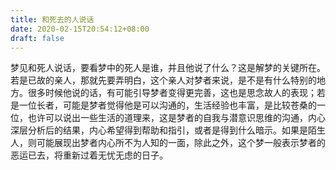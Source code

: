 ```yaml
---
title: 和死去的人说话
date: 2020-02-15T20:54:12+08:00
draft: false
---
```


梦见和死人说话，要看梦中的死人是谁，并且他说了什么？这是解梦的关键所在。若是已故的亲人，那就先要弄明白，这个亲人对梦者来说，是不是有什么特别的地方。很多时候他说的话，有可能引导梦者变得更完善，这也是思念故人的表现；若是一位长者，可能是梦者觉得他是可以沟通的，生活经验也丰富，是比较苍桑的一位，也许可以说出一些生活的道理来，这是梦者的自我与潜意识思维的沟通，内心深层分析后的结果，内心希望得到帮助和指引，或者是得到什么暗示。如果是陌生人，则可能展现出梦者内心所不为人知的一面，除此之外，这个梦一般表示梦者的恶运已去，将重新过着无忧无虑的日子。